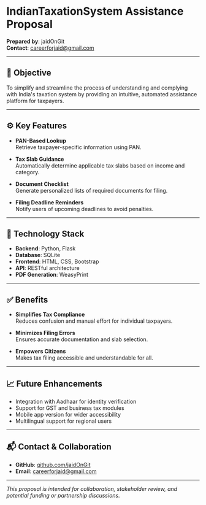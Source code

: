 # IndianTaxationSystem Assistance Proposal

**Prepared by**: jaidOnGit  
**Contact**: careerforjaid@gmail.com

---

## 🎯 Objective

To simplify and streamline the process of understanding and complying with India's taxation system by providing an intuitive, automated assistance platform for taxpayers.

---

## ⚙️ Key Features

- **PAN-Based Lookup**  
  Retrieve taxpayer-specific information using PAN.

- **Tax Slab Guidance**  
  Automatically determine applicable tax slabs based on income and category.

- **Document Checklist**  
  Generate personalized lists of required documents for filing.

- **Filing Deadline Reminders**  
  Notify users of upcoming deadlines to avoid penalties.

---

## 🧪 Technology Stack

- **Backend**: Python, Flask  
- **Database**: SQLite  
- **Frontend**: HTML, CSS, Bootstrap  
- **API**: RESTful architecture  
- **PDF Generation**: WeasyPrint

---

## ✅ Benefits

- **Simplifies Tax Compliance**  
  Reduces confusion and manual effort for individual taxpayers.

- **Minimizes Filing Errors**  
  Ensures accurate documentation and slab selection.

- **Empowers Citizens**  
  Makes tax filing accessible and understandable for all.

---

## 📈 Future Enhancements

- Integration with Aadhaar for identity verification  
- Support for GST and business tax modules  
- Mobile app version for wider accessibility  
- Multilingual support for regional users

---

## 📬 Contact & Collaboration

- **GitHub**: [github.com/jaidOnGit](https://github.com/jaidOnGit)  
- **Email**: careerforjaid@gmail.com

---

*This proposal is intended for collaboration, stakeholder review, and potential funding or partnership discussions.*
